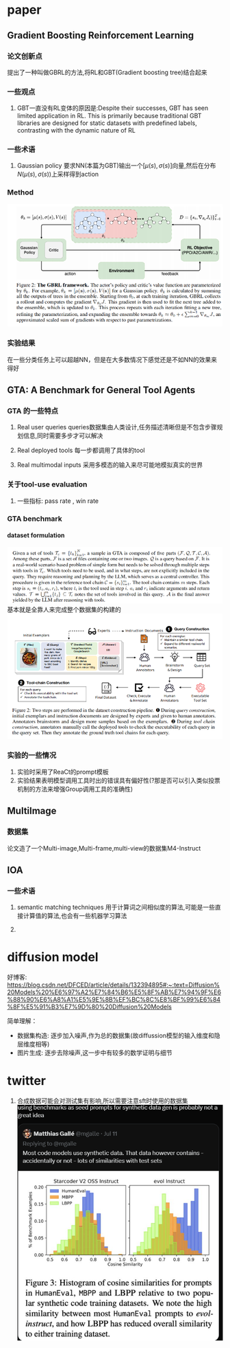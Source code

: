 # paper

## Gradient Boosting Reinforcement Learning
### 论文创新点
提出了一种叫做GBRL的方法,将RL和GBT(Gradient boosting tree)结合起来

### 一些观点
1. GBT一直没有RL变体的原因是:Despite their successes, GBT has seen limited application in RL. This is primarily because traditional GBT libraries are designed for static datasets with predefined labels, contrasting with the dynamic nature of RL

### 一些术语
1. Gaussian policy
要求NN(本篇为GBT)输出一个$[\mu(s),\sigma(s)]$向量,然后在分布$N(\mu(s),\sigma(s))$上采样得到action

### Method
![1720754469367](image/day8/1720754469367.png)

### 实验结果
在一些分类任务上可以超越NN，但是在大多数情况下感觉还是不如NN的效果来得好

##  GTA: A Benchmark for General Tool Agents

### GTA 的一些特点
1. Real user queries 
queries数据集由人类设计,任务描述清晰但是不包含步骤规划信息,同时需要多步才可以解决

2. Real deployed tools
每一步都调用了具体的tool

3. Real multimodal inputs
采用多模态的输入来尽可能地模拟真实的世界

### 关于tool-use evaluation
1. 一些指标: pass rate , win rate

### GTA benchmark
#### dataset formulation
![1720760384513](image/day8/1720760384513.png)
基本就是全靠人来完成整个数据集的构建的
![1720760481912](image/day8/1720760481912.png)

### 实验的一些情况
1. 实验时采用了ReaCt的prompt模板
2. 实验结果表明模型调用工具时出的错误具有偏好性(?那是否可以引入类似投票机制的方法来增强Group调用工具的准确性)

## MultiImage

### 数据集
论文造了一个Multi-image,Multi-frame,multi-view的数据集M4-Instruct


## IOA

### 一些术语
1. semantic matching techniques
用于计算词之间相似度的算法,可能是一些直接计算值的算法,也会有一些机器学习算法

2. 

# diffusion model
好博客: https://blog.csdn.net/DFCED/article/details/132394895#:~:text=Diffusion%20Models%20%E6%97%A2%E7%84%B6%E5%8F%AB%E7%94%9F%E6%88%90%E6%A8%A1%E5%9E%8B%EF%BC%8C%E8%BF%99%E6%84%8F%E5%91%B3%E7%9D%80%20Diffusion%20Models

简单理解：
- 数据集构造: 逐步加入噪声,作为总的数据集(故diffussion模型的输入维度和隐层维度相等)
- 图片生成: 逐步去除噪声,这一步中有较多的数学证明与细节

#  twitter
1. 合成数据可能会对测试集有影响,所以需要注意sft时使用的数据集
![1720786232655](image/day8/1720786232655.png)